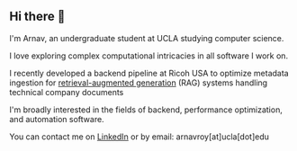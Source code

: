 ## Hi there 👋
I'm Arnav, an undergraduate student at UCLA studying computer science.

I love exploring complex computational intricacies in all software I work on.

I recently developed a backend pipeline at Ricoh USA to optimize metadata ingestion for [retrieval-augmented generation](https://en.wikipedia.org/wiki/Retrieval-augmented_generation) (RAG) systems handling technical company documents

I'm broadly interested in the fields of backend, performance optimization, and automation software.

You can contact me on [LinkedIn](https://www.linkedin.com/in/arnavroy23/) or by email: arnavroy[at]ucla[dot]edu 
